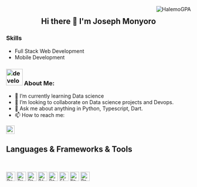 <img align="right" src="https://visitor-badge.laobi.icu/badge?page_id=monyorojoseph/monyorojoseph" alt="HalemoGPA"> 


<h2 align="center">
  Hi there 👋 I'm Joseph Monyoro
</h2>

###  Skills

- Full Stack Web Development
- Mobile Development

###  <img src="/images/Developer.gif" alt="developer gif"  height="45px">  About Me:

- 🌱 I’m currently learning Data science
- 👯 I’m looking to collaborate on Data science projects and Devops.
- 💬 Ask me about anything in Python, Typescript, Dart.
- 📫 How to reach me: 

<p align="left"> 
<!--   <a href="https://www.linkedin.com/in/abdel-haleem-osama-0870a81ba/"><img src="https://img.shields.io/badge/linkedin-%230077B5.svg?&style=for-the-badge&logo=linkedin&logoColor=white" height=23></a>  -->
  <a href="mailto:monyorojoseph@gmail.com"><img src="https://img.shields.io/badge/Gmail-D14836?style=for-the-badge&logo=gmail&logoColor=white" height=23></a> </p>

<h2 align="left">Languages & Frameworks & Tools</h2><br>
<p align="left">
<code><img title="Python" height="25" src="https://img.shields.io/badge/python-3670A0?style=for-the-badge&logo=python&logoColor=ffdd54"></code>
<code><img title="Typescript" height="25" src="https://img.shields.io/badge/typescript-%23007ACC.svg?style=for-the-badge&logo=typescript&logoColor=white"></code>
<code><img title="Dart" height="25" src="https://img.shields.io/badge/dart-%230175C2.svg?style=for-the-badge&logo=dart&logoColor=whit"></code>
<code><img title="Django" height="25" src="https://img.shields.io/badge/django-%23092E20.svg?style=for-the-badge&logo=django&logoColor=white"></code>
<code><img title="React js" height="25" src="https://img.shields.io/badge/react-%2320232a.svg?style=for-the-badge&logo=react&logoColor=%2361DAFB"></code>
<code><img title="Flutter" height="25" src="https://img.shields.io/badge/Flutter-%2302569B.svg?style=for-the-badge&logo=Flutter&logoColor=white"></code>
<code><img title="Next js" height="25" src="https://img.shields.io/badge/Next-black?style=for-the-badge&logo=next.js&logoColor=white"></code>
<code><img title="Postgres" height="25" src="https://img.shields.io/badge/postgres-%23316192.svg?style=for-the-badge&logo=postgresql&logoColor=white"></code>
</p>
<!--
**monyorojoseph/monyorojoseph** is a ✨ _special_ ✨ repository because its `README.md` (this file) appears on your GitHub profile.

Here are some ideas to get you started:

- 🔭 I’m currently working on ...
- 🌱 I’m currently learning ...
- 👯 I’m looking to collaborate on ...
- 🤔 I’m looking for help with ...
- 💬 Ask me about ...
- 📫 How to reach me: ...
- 😄 Pronouns: ...
- ⚡ Fun fact: ...
-->
